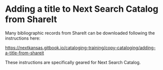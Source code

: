 # Adding a title to Next Search Catalog from ShareIt

Many bibliographic records from ShareIt can be downloaded following the instructions here:

https://nextkansas.gitbook.io/cataloging-training/copy-cataloging/adding-a-title-from-shareit

These instructions are specifically geared for Next Search Catalog.
